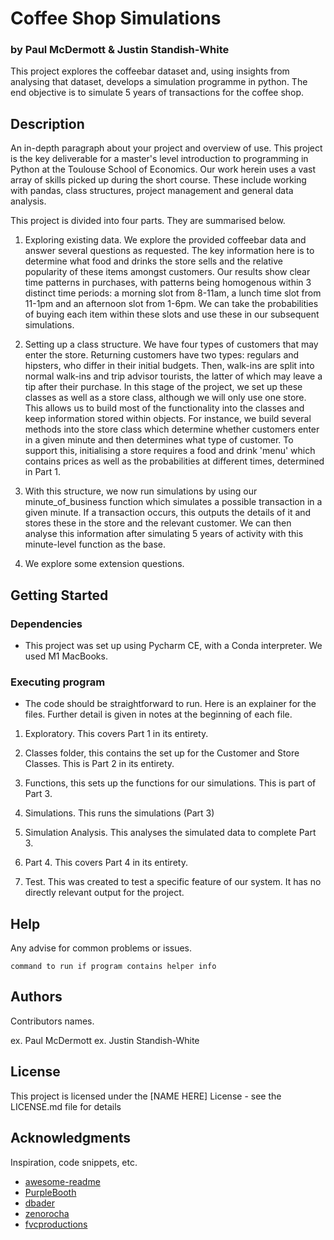 # Coffee Shop Simulations
### by Paul McDermott & Justin Standish-White

This project explores the coffeebar dataset and, using insights from analysing that dataset, develops a simulation programme in python. 
The end objective is to simulate 5 years of transactions for the coffee shop.


## Description

An in-depth paragraph about your project and overview of use.
This project is the key deliverable for a master's level introduction to programming in Python at the Toulouse School of Economics. Our work herein uses a vast array of skills picked up during the short course. These include working with pandas, class structures, project management and general data analysis. 

This project is divided into four parts. They are summarised below.

1. Exploring existing data. We explore the provided coffeebar data and answer several questions as requested. The key information here is to determine what food and drinks the store sells and the relative popularity of these items amongst customers. Our results show clear time patterns in purchases, with patterns being homogenous within 3 distinct time periods: a morning slot from 8-11am, a lunch time slot from 11-1pm and an afternoon slot from 1-6pm. We can take the probabilities of buying each item within these slots and use these in our subsequent simulations.

2. Setting up a class structure. We have four types of customers that may enter the store. Returning customers have two types: regulars and hipsters, who differ in their initial budgets. Then, walk-ins are split into normal walk-ins and trip advisor tourists, the latter of which may leave a tip after their purchase. 
In this stage of the project, we set up these classes as well as a store class, although we will only use one store. This allows us to build most of the functionality into the classes and keep information stored within objects.
For instance, we build several methods into the store class which determine whether customers enter in a given minute and then determines what type of customer. To support this, initialising a store requires a food and drink 'menu' which contains prices as well as the probabilities at different times, determined in Part 1.

3. With this structure, we now run simulations by using our minute_of_business function which simulates a possible transaction in a given minute. If a transaction occurs, this outputs the details of it and stores these in the store and the relevant customer. 
We can then analyse this information after simulating 5 years of activity with this minute-level function as the base. 

4. We explore some extension questions.

## Getting Started

### Dependencies

* This project was set up using Pycharm CE, with a Conda interpreter. We used M1 MacBooks. 


### Executing program

* The code should be straightforward to run. Here is an explainer for the files. Further detail is given in notes at the beginning of each file.

1. Exploratory. This covers Part 1 in its entirety.

2. Classes folder, this contains the set up for the Customer and Store Classes. This is Part 2 in its entirety. 

3. Functions, this sets up the functions for our simulations. This is part of Part 3.

4. Simulations. This runs the simulations (Part 3)

5. Simulation Analysis. This analyses the simulated data to complete Part 3. 

6. Part 4. This covers Part 4 in its entirety.

7. Test. This was created to test a specific feature of our system. It has no directly relevant output for the project. 

## Help

Any advise for common problems or issues.
```
command to run if program contains helper info
```

## Authors

Contributors names.

ex. Paul McDermott
ex. Justin Standish-White




## License

This project is licensed under the [NAME HERE] License - see the LICENSE.md file for details

## Acknowledgments

Inspiration, code snippets, etc.
* [awesome-readme](https://github.com/matiassingers/awesome-readme)
* [PurpleBooth](https://gist.github.com/PurpleBooth/109311bb0361f32d87a2)
* [dbader](https://github.com/dbader/readme-template)
* [zenorocha](https://gist.github.com/zenorocha/4526327)
* [fvcproductions](https://gist.github.com/fvcproductions/1bfc2d4aecb01a834b46)